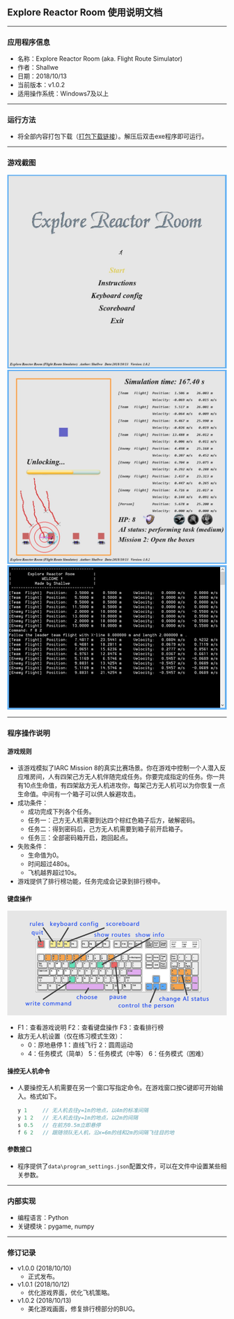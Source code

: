 ## Explore Reactor Room 使用说明文档

- - - - - - -  
### 应用程序信息
- 名称：Explore Reactor Room (aka. Flight Route Simulator)
- 作者：Shallwe
- 日期：2018/10/13
- 当前版本：v1.0.2
- 适用操作系统：Windows7及以上

- - - - - - -  
### 运行方法
- 将全部内容打包下载（[打包下载链接](https://codeload.github.com/shallwe999/Explore-Reactor-Room/zip/master)）。解压后双击exe程序即可运行。

- - - - - - -  
### 游戏截图
![](./demo1.jpg)  
![](./demo2.jpg)  
![](./demo3.jpg)  

- - - - - - -  
### 程序操作说明

#### 游戏规则
- 该游戏模拟了IARC Mission 8的真实比赛场景。你在游戏中控制一个人潜入反应堆房间，人有四架己方无人机伴随完成任务。你要完成指定的任务。你一共有10点生命值，有四架敌方无人机进攻你，每架己方无人机可以为你恢复一点生命值。中间有一个箱子可以供人躲避攻击。
- 成功条件：
    - 成功完成下列各个任务。
    - 任务一：己方无人机需要到达四个棕红色箱子后方，破解密码。
    - 任务二：得到密码后，己方无人机需要到箱子前开启箱子。
    - 任务三：全部密码箱开启，跑回起点。
- 失败条件：
    - 生命值为0。
    - 时间超过480s。
    - 飞机越界超过10s。
- 游戏提供了排行榜功能，任务完成会记录到排行榜中。


#### 键盘操作
![](./images/keyboard.jpg)
- F1：查看游戏说明  F2：查看键盘操作  F3：查看排行榜
- 敌方无人机设置（仅在练习模式生效）：
    - 0：原地悬停 1：直线飞行 2：圆周运动
    - 4：任务模式（简单） 5：任务模式（中等） 6：任务模式（困难）


#### 操控无人机命令
- 人要操控无人机需要在另一个窗口写指定命令。在游戏窗口按C键即可开始输入。格式如下。
    ```C++
    y 1     // 无人机去往y=1m的地点，以4m的标准间隔
    y 1 2   // 无人机去往y=1m的地点，以2m的间隔
    s 0.5   // 在前方0.5m立即悬停
    f 6 2   // 跟随领队无人机，沿x=6m的线和2m的间隔飞往目的地
    ```


#### 参数接口
- 程序提供了`data\program_settings.json`配置文件，可以在文件中设置某些相关参数。


- - - - - - -  
### 内部实现
- 编程语言：Python
- 关键模块：pygame, numpy

- - - - - - -  
### 修订记录
- v1.0.0 (2018/10/10)  
    - 正式发布。
- v1.0.1 (2018/10/12)  
    - 优化游戏界面，优化飞机策略。
- v1.0.2 (2018/10/13)  
    - 美化游戏画面，修复排行榜部分的BUG。
